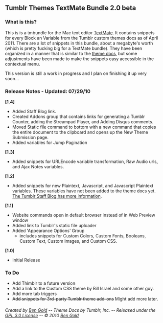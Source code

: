 Tumblr Themes TextMate Bundle 2.0 beta
--------------------------------------

### What is this? ###

This is is a tmbundle for the Mac text editor [TextMate](http://macromates.com/). It contains snippets for every Block an Variable from the Tumblr custom themes docs as of April 2011. There are a lot of snippets in this bundle, about a megabyte's worth (which is pretty fucking big for a TextMate bundle). They have been organized in a manner that is similar to the [theme docs](http://www.tumblr.com/docs/en/custom_themes), but some adjustments have been made to make the snippets easy accessible in the contextual menu.

This version is still a work in progress and I plan on finishing it up very soon...


### Release Notes - Updated: 07/29/10 ###

__[1.4]__

* Added Staff Blog link.
* Created Addons group that contains links for generating a Tumblr Counter, adding the Streampad Player, and Adding Disqus comments.
* Moved Static file command to bottom with a new command that copies the entire document to the clipboard and opens up the New Theme Submission page.
* Added variables for Jump Pagination

__[1.3]__

* Added snippets for URLEncode variable transformation, Raw Audio urls, and Ajax Notes variables.

__[1.2]__

* Added snippets for new Plaintext, Javascript, and Javascript Plaintext variables. These variables have not been added to the theme docs yet. [The Tumblr Staff Blog has more information](http://staff.tumblr.com/post/536133267/theme-variable-transformations).

__[1.1]__

* Website commands open in default browser instead of in Web Preview window
* Added link to Tumblr's static file uploader
* Added 'Appearance Options' Group
	* includes snippets for Custom Colors, Custom Fonts, Booleans, Custom Text, Custom Images, and Custom CSS.

__[1.0]__

* Initial Release


### To Do ###

* Add Thimblr to a future version
* Add a link to the Custom CSS theme by Bill Israel and some other guy.
* Add more tab triggers
* <strike>Add snippets for 3rd-party Tumblr theme add-ons</strike> Might add more later.


###### Created by [Ben Gold](http://bengold.info) -- Theme Docs by Tumblr, Inc. -- Released under the [GPL 3.0 License](http://creativecommons.org/licenses/GPL/2.0/) -- © 2010 [Ben Gold](mailto:goldb@rpi.edu) ######